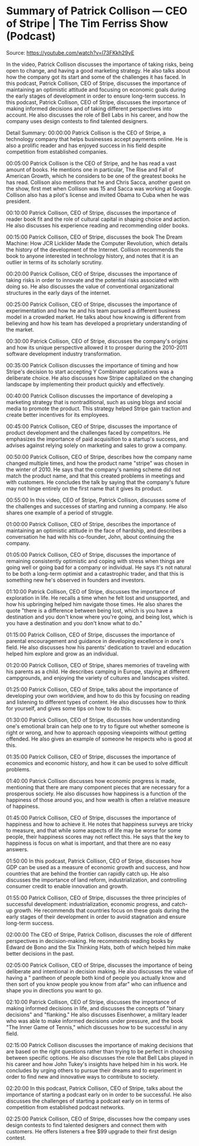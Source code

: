 # Summary of Patrick Collison — CEO of Stripe  | The Tim Ferriss Show (Podcast)

Source: https://youtube.com/watch?v=l73FKkh29yE

In the video, Patrick Collison discusses the importance of taking risks, being open to change, and having a good marketing strategy. He also talks about how the company got its start and some of the challenges it has faced.
In this podcast, Patrick Collison, CEO of Stripe, discusses the importance of maintaining an optimistic attitude and focusing on economic goals during the early stages of development in order to ensure long-term success.
In this podcast, Patrick Collison, CEO of Stripe, discusses the importance of making informed decisions and of taking different perspectives into account. He also discusses the role of Bell Labs in his career, and how the company uses design contests to find talented designers.

Detail Summary: 
00:00:00
Patrick Collison is the CEO of Stripe, a technology company that helps businesses accept payments online. He is also a prolific reader and has enjoyed success in his field despite competition from established companies.

00:05:00
Patrick Collison is the CEO of Stripe, and he has read a vast amount of books. He mentions one in particular, The Rise and Fall of American Growth, which he considers to be one of the greatest books he has read. Collison also mentions that he and Chris Sacca, another guest on the show, first met when Collison was 15 and Sacca was working at Google. Collison also has a pilot's license and invited Obama to Cuba when he was president.

00:10:00
Patrick Collison, CEO of Stripe, discusses the importance of reader book fit and the role of cultural capital in shaping choice and action. He also discusses his experience reading and recommending older books.

00:15:00
Patrick Collison, CEO of Stripe, discusses the book The Dream Machine: How JCR Licklider Made the Computer Revolution, which details the history of the development of the Internet. Collison recommends the book to anyone interested in technology history, and notes that it is an outlier in terms of its scholarly scrutiny.

00:20:00
Patrick Collison, CEO of Stripe, discusses the importance of taking risks in order to innovate and the potential risks associated with doing so. He also discusses the value of conventional organizational structures in the early days of the internet.

00:25:00
Patrick Collison, CEO of Stripe, discusses the importance of experimentation and how he and his team pursued a different business model in a crowded market. He talks about how knowing is different from believing and how his team has developed a proprietary understanding of the market.

00:30:00
Patrick Collison, CEO of Stripe, discusses the company's origins and how its unique perspective allowed it to prosper during the 2010-2011 software development industry transformation.

00:35:00
Patrick Collison discusses the importance of timing and how Stripe's decision to start accepting Y Combinator applications was a deliberate choice. He also discusses how Stripe capitalized on the changing landscape by implementing their product quickly and effectively.

00:40:00
Patrick Collison discusses the importance of developing a marketing strategy that is nontraditional, such as using blogs and social media to promote the product. This strategy helped Stripe gain traction and create better incentives for its employees.

00:45:00
Patrick Collison, CEO of Stripe, discusses the importance of product development and the challenges faced by competitors. He emphasizes the importance of paid acquisition to a startup's success, and advises against relying solely on marketing and sales to grow a company.

00:50:00
Patrick Collison, CEO of Stripe, describes how the company name changed multiple times, and how the product name "stripe" was chosen in the winter of 2010. He says that the company's naming scheme did not match the product name, and that this created problems in meetings and with customers. He concludes the talk by saying that the company's future may not hinge entirely on the first name that it gives its product.

00:55:00
In this video, CEO of Stripe, Patrick Collison, discusses some of the challenges and successes of starting and running a company. He also shares one example of a period of struggle.

01:00:00
Patrick Collison, CEO of Stripe, describes the importance of maintaining an optimistic attitude in the face of hardship, and describes a conversation he had with his co-founder, John, about continuing the company.

01:05:00
Patrick Collison, CEO of Stripe, discusses the importance of remaining consistently optimistic and coping with stress when things are going well or going bad for a company or individual. He says it's not natural to be both a long-term optimist and a catastrophic trader, and that this is something new he's observed in founders and investors.

01:10:00
Patrick Collison, CEO of Stripe, discusses the importance of exploration in life. He recalls a time when he felt lost and unsupported, and how his upbringing helped him navigate those times. He also shares the quote "there is a difference between being lost, which is you have a destination and you don't know where you're going, and being lost, which is you have a destination and you don't know what to do."

01:15:00
Patrick Collison, CEO of Stripe, discusses the importance of parental encouragement and guidance in developing excellence in one's field. He also discusses how his parents' dedication to travel and education helped him explore and grow as an individual.

01:20:00
Patrick Collison, CEO of Stripe, shares memories of traveling with his parents as a child. He describes camping in Europe, staying at different campgrounds, and enjoying the variety of cultures and landscapes visited.

01:25:00
Patrick Collison, CEO of Stripe, talks about the importance of developing your own worldview, and how to do this by focusing on reading and listening to different types of content. He also discusses how to think for yourself, and gives some tips on how to do this.

01:30:00
Patrick Collison, CEO of Stripe, discusses how understanding one's emotional brain can help one to try to figure out whether someone is right or wrong, and how to approach opposing viewpoints without getting offended. He also gives an example of someone he respects who is good at this.

01:35:00
Patrick Collison, CEO of Stripe, discusses the importance of economics and economic history, and how it can be used to solve difficult problems.

01:40:00
Patrick Collison discusses how economic progress is made, mentioning that there are many component pieces that are necessary for a prosperous society. He also discusses how happiness is a function of the happiness of those around you, and how wealth is often a relative measure of happiness.

01:45:00
Patrick Collison, CEO of Stripe, discusses the importance of happiness and how to achieve it. He notes that happiness surveys are tricky to measure, and that while some aspects of life may be worse for some people, their happiness scores may not reflect this. He says that the key to happiness is focus on what is important, and that there are no easy answers.

01:50:00
In this podcast, Patrick Collison, CEO of Stripe, discusses how GDP can be used as a measure of economic growth and success, and how countries that are behind the frontier can rapidly catch up. He also discusses the importance of land reform, industrialization, and controlling consumer credit to enable innovation and growth.

01:55:00
Patrick Collison, CEO of Stripe, discusses the three principles of successful development: industrialization, economic progress, and catch-up growth. He recommends that countries focus on these goals during the early stages of their development in order to avoid stagnation and ensure long-term success.

02:00:00
The CEO of Stripe, Patrick Collison, discusses the role of different perspectives in decision-making. He recommends reading books by Edward de Bono and the Six Thinking Hats, both of which helped him make better decisions in the past.

02:05:00
Patrick Collison, CEO of Stripe, discusses the importance of being deliberate and intentional in decision making. He also discusses the value of having a " pantheon of people both kind of people you actually know and then sort of you know people you know from afar" who can influence and shape you in directions you want to go.

02:10:00
Patrick Collison, CEO of Stripe, discusses the importance of making informed decisions in life, and discusses the concepts of "binary decisions" and "flanking." He also discusses Eisenhower, a military leader who was able to make informed decisions under pressure, and the book "The Inner Game of Tennis," which discusses how to be successful in any field.

02:15:00
Patrick Collison discusses the importance of making decisions that are based on the right questions rather than trying to be perfect in choosing between specific options. He also discusses the role that Bell Labs played in his career and how John Tukey's insights have helped him in his work. He concludes by urging others to pursue their dreams and to experiment in order to find new and innovative ways to contribute to society.

02:20:00
In this podcast, Patrick Collison, CEO of Stripe, talks about the importance of starting a podcast early on in order to be successful. He also discusses the challenges of starting a podcast early on in terms of competition from established podcast networks.

02:25:00
Patrick Collison, CEO of Stripe, discusses how the company uses design contests to find talented designers and connect them with customers. He offers listeners a free $99 upgrade to their first design contest.

